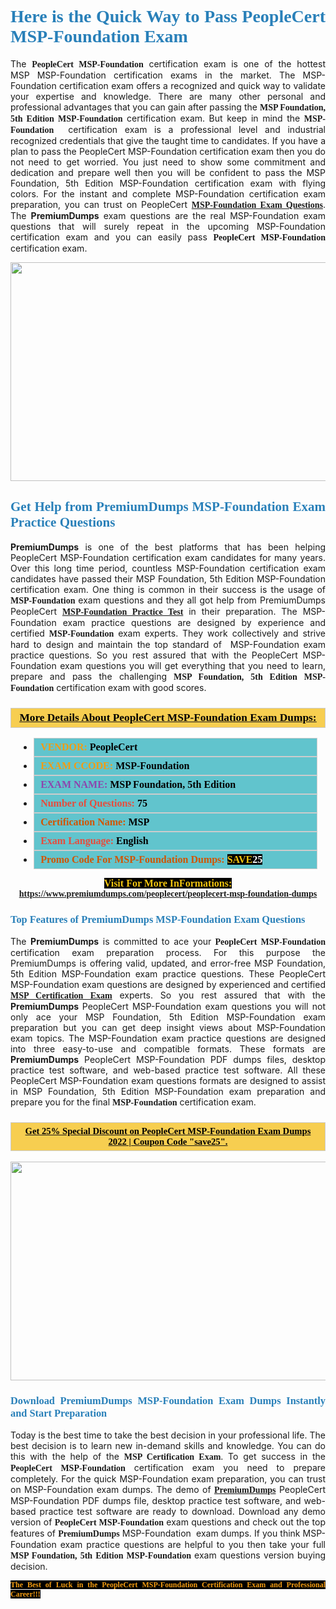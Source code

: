 <h1 style="text-align: justify;"><span style="color:#2980b9;"><span style="font-family:Georgia,serif;"><strong>Here is the Quick Way to Pass PeopleCert MSP-Foundation Exam</strong></span></span></h1>

<p style="text-align: justify;">The <span style="font-family:Georgia,serif;"><strong>PeopleCert MSP-Foundation</strong></span> certification exam is one of the hottest MSP MSP-Foundation certification exams in the market. The MSP-Foundation certification exam offers a recognized and quick way to validate your expertise and knowledge. There are many other personal and professional advantages that you can gain after passing the <span style="font-family:Georgia,serif;"><strong>MSP Foundation, 5th Edition MSP-Foundation</strong></span> certification exam. But keep in mind the <span style="font-family:Georgia,serif;"><strong>MSP-Foundation </strong></span> certification exam is a professional level and industrial recognized credentials that give the taught time to candidates. If you have a plan to pass the PeopleCert MSP-Foundation certification exam then you do not need to get worried. You just need to show some commitment and dedication and prepare well then you will be confident to pass the MSP Foundation, 5th Edition MSP-Foundation certification exam with flying colors. For the instant and complete MSP-Foundation certification exam preparation, you can trust on PeopleCert <span style="font-family:Georgia,serif;"><strong><a href="https://www.premiumdumps.com/peoplecert/peoplecert-msp-foundation-dumps">MSP-Foundation Exam Questions</a></strong></span>. The <strong>PremiumDumps</strong> exam questions are the real MSP-Foundation exam questions that will surely repeat in the upcoming MSP-Foundation certification exam and you can easily pass <span style="font-family:Georgia,serif;"><strong>PeopleCert MSP-Foundation</strong></span> certification exam.</p>

<p style="text-align: center;"><a href="https://www.premiumdumps.com/peoplecert/peoplecert-msp-foundation-dumps"><img alt="" src="https://i.imgur.com/VJaqCPg.jpeg" style="width: 700px; height: 350px;" /></a></p>

<h2 style="text-align: justify;"><span style="color:#2980b9;"><span style="font-family:Georgia,serif;"><strong>Get Help from PremiumDumps MSP-Foundation Exam Practice Questions</strong> </span></span></h2>

<p style="text-align: justify;"><span style="font-size:14px;"><strong>PremiumDumps</strong></span> is one of the best platforms that has been helping PeopleCert MSP-Foundation certification exam candidates for many years. Over this long time period, countless MSP-Foundation certification exam candidates have passed their MSP Foundation, 5th Edition MSP-Foundation certification exam. One thing is common in their success is the usage of<span style="font-family:Georgia,serif;"><strong> MSP-Foundation </strong></span>exam questions and they all got help from PremiumDumps PeopleCert <a href="https://www.premiumdumps.com/peoplecert/peoplecert-msp-foundation-dumps"><span style="font-family:Georgia,serif;"><strong>MSP-Foundation Practice Test</strong></span></a> in their preparation. The MSP-Foundation exam practice questions are designed by experience and certified <span style="font-family:Georgia,serif;"><strong> MSP-Foundation</strong></span> exam experts. They work collectively and strive hard to design and maintain the top standard of  MSP-Foundation<strong> </strong>exam practice questions. So you rest assured that with the PeopleCert MSP-Foundation exam questions you will get everything that you need to learn, prepare and pass the challenging<span style="font-family:Georgia,serif;"><strong> MSP Foundation, 5th Edition MSP-Foundation</strong></span> certification exam with good scores.</p>

<h3 style="background: #f7ce50; border: 1px solid rgb(204, 204, 204); padding: 5px 10px; text-align: center;"><span style="font-family:Georgia,serif;"><u><u><span style="color:#000000;"><span style="font-size:11pt"><span style="line-height:normal"><b><span style="font-size:13.0pt"><span cambria="">More Details About PeopleCert MSP-Foundation Exam Dumps:</span></span></b></span></span></span></u></u></span></h3>

<ul>
	<li style="margin:0cm 10pt">
	<div style="background:#61c4cd; border: 1px solid rgb(204, 204, 204); padding: 5px 10px; text-align: justify;"><span style="font-family:Georgia,serif;"><span style="font-size:11pt"><span style="line-height:normal"><b><span style="font-size:12.0pt"><span new="" roman="" times=""><span style="color:#f39c12;">VENDOR:</span> <span style="color:#000000;">PeopleCert</span></span></span></b></span></span></span></div>
	</li>
	<li style="margin:0cm 10pt">
	<div style="background: #61c4cd; border: 1px solid rgb(204, 204, 204); padding: 5px 10px; text-align: justify;"><span style="font-family:Georgia,serif;"><span style="font-size:11pt"><span style="line-height:normal"><b><span style="font-size:12.0pt"><span new="" roman="" times=""><span style="color:#f39c12;">EXAM CCODE:</span> <span style="color:#000000;">MSP-Foundation</span></span></span></b></span></span></span></div>
	</li>
	<li style="margin:0cm 10pt">
	<div style="background: #61c4cd; border: 1px solid rgb(204, 204, 204); padding: 5px 10px; text-align: justify;"><span style="font-family:Georgia,serif;"><span style="font-size:11pt"><span style="line-height:normal"><b><span style="font-size:12.0pt"><span new="" roman="" times=""><span style="color:#8e44ad;">EXAM NAME:</span> <span style="color:#000000;">MSP Foundation, 5th Edition</span></span></span></b></span></span></span></div>
	</li>
	<li style="margin:0cm 10pt">
	<div style="background: #61c4cd; border: 1px solid rgb(204, 204, 204); padding: 5px 10px;"><span style="font-family:Georgia,serif;"><span style="font-size:11pt"><span style="line-height:normal"><b><span style="font-size:12.0pt"><span new="" roman="" times=""><span style="color:#e74c3c;">Number of Questions:</span><span style="color:#000000;"><span style="color:#f1c40f;"> </span>75</span></span></span></b></span></span></span></div>
	</li>
	<li style="margin:0cm 10pt">
	<div style="background: #61c4cd; border: 1px solid rgb(204, 204, 204); padding: 5px 10px; text-align: justify;"><span style="font-family:Georgia,serif;"><span style="font-size:11pt"><span style="line-height:normal"><b><span style="font-size:12.0pt"><span new="" roman="" times=""><span style="color:#d35400;">Certification Name:</span> <span style="color:#000000;">MSP</span></span></span></b></span></span></span></div>
	</li>
	<li style="margin:0cm 10pt">
	<div style="background: #61c4cd; border: 1px solid rgb(204, 204, 204); padding: 5px 10px; text-align: justify;"><span style="font-family:Georgia,serif;"><span style="font-size:11pt"><span style="line-height:normal"><b><span style="font-size:12.0pt"><span new="" roman="" times=""><span style="color:#e74c3c;">Exam Language:</span> <span style="color:#000000;">English</span></span></span></b></span></span></span></div>
	</li>
	<li style="margin:0cm 10pt">
	<div style="background: #61c4cd; border: 1px solid rgb(204, 204, 204); padding: 5px 10px;"><span style="font-family:Georgia,serif;"><span style="font-size:11pt"><span style="line-height:normal"><b><span style="font-size:12.0pt"><span new="" roman="" times=""><span style="color:#d35400;">Promo Code For MSP-Foundation Dumps:</span><span style="color:#f1c40f;"> <span style="background-color:#000000;">SAVE</span></span><span style="color:#ffffff;"><span style="background-color:#000000;">25</span></span></span></span></b></span></span></span></div>
	</li>
</ul>

<p style="text-align: center;"><span style="font-family:Georgia,serif;"><strong><span style="font-size:16px;"><span style="color:#f1c40f;"><span style="background-color:#000000;">Visit For More InFormations:</span></span></span> <a href="https://www.premiumdumps.com/peoplecert/peoplecert-msp-foundation-dumps">https://www.premiumdumps.com/peoplecert/peoplecert-msp-foundation-dumps</a></strong></span></p>

<h3 style="text-align: justify;"><span style="color:#2980b9;"><span style="font-family:Georgia,serif;"><span style="font-family:Georgia,serif;"><strong>Top Features of PremiumDumps MSP-Foundation Exam Questions</strong></span></span></span></h3>

<p style="text-align: justify;">The <span style="font-size:14px;"><strong>PremiumDumps</strong></span> is committed to ace your<span style="font-family:Georgia,serif;"><strong> PeopleCert MSP-Foundation</strong></span> certification exam preparation process. For this purpose the PremiumDumps is offering valid, updated, and error-free MSP Foundation, 5th Edition MSP-Foundation exam practice questions. These PeopleCert MSP-Foundation exam questions are designed by experienced and certified <a href="https://www.premiumdumps.com/peoplecert/msp-dumps"><span style="font-family:Georgia,serif;"><strong>MSP Certification Exam</strong></span></a> experts. So you rest assured that with the <span style="font-size:14px;"><strong>PremiumDumps </strong></span>PeopleCert MSP-Foundation exam questions you will not only ace your MSP Foundation, 5th Edition MSP-Foundation exam preparation but you can get deep insight views about MSP-Foundation exam topics. The MSP-Foundation exam practice questions are designed into three easy-to-use and compatible formats. These formats are <strong>PremiumDumps</strong> PeopleCert MSP-Foundation PDF dumps files, desktop practice test software, and web-based practice test software. All these PeopleCert MSP-Foundation exam questions formats are designed to assist in MSP Foundation, 5th Edition MSP-Foundation exam preparation and prepare you for the final <span style="font-family:Georgia,serif;"><strong>MSP-Foundation</strong></span> certification exam.</p>

<h3 style="background: rgb(247, 206, 80); border: 1px solid rgb(204, 204, 204); padding: 5px 10px; text-align: center;"><span style="font-family:Georgia,serif;"><u><span style="color:#000000;"><span style="font-size:11pt;"><span style="line-height:normal;"><b><span cambria="">Get 25% Special Discount on PeopleCert MSP-Foundation Exam Dumps 2022 | Coupon Code "save25".</span></b></span></span></span></u></span></h3>

<p style="text-align: center;"><strong><a href="https://www.premiumdumps.com/peoplecert/peoplecert-msp-foundation-dumps"><img alt="" src="https://i.imgur.com/F18GQwv.jpeg" style="width: 700px; height: 350px;" /></a></strong></p>

<h3 style="text-align: justify;"><span style="color:#2980b9;"><span style="font-family:Georgia,serif;"><span style="font-family:Georgia,serif;"><strong>Download PremiumDumps MSP-Foundation Exam Dumps Instantly and Start Preparation</strong></span></span></span></h3>

<p style="text-align: justify;">Today is the best time to take the best decision in your professional life. The best decision is to learn new in-demand skills and knowledge. You can do this with the help of the <span style="font-family:Georgia,serif;"><strong>MSP Certification Exam</strong></span>. To get success in the <strong><span style="font-family:Georgia,serif;">PeopleCert MSP-Foundation</span></strong> certification exam you need to prepare completely. For the quick MSP-Foundation exam preparation, you can trust on MSP-Foundation exam dumps. The demo of <a href="https://www.premiumdumps.com/"><span style="font-family:Georgia,serif;"><strong><span style="font-size:14px;">PremiumDumps</span></strong></span></a> PeopleCert MSP-Foundation PDF dumps file, desktop practice test software, and web-based practice test software are ready to download. Download any demo version of <span style="font-family:Georgia,serif;"><strong>PeopleCert MSP-Foundation</strong></span> exam questions and check out the top features of <span style="font-size:14px;"><span style="font-family:Georgia,serif;"><strong>PremiumDumps</strong></span></span> MSP-Foundation  exam dumps. If you think MSP-Foundation exam practice questions are helpful to you then take your full<span style="font-family:Georgia,serif;"><strong> MSP Foundation, 5th Edition MSP-Foundation </strong></span>exam questions version buying decision.</p>

<p style="text-align: justify;"><span style="color:#f39c12;"><span style="font-size:12px;"><span style="font-family:Georgia,serif;"><strong><span style="background-color:#000000;">The Best of Luck in the PeopleCert MSP-Foundation Certification Exam and Professional Career!!!</span></strong></span></span></span></p>
